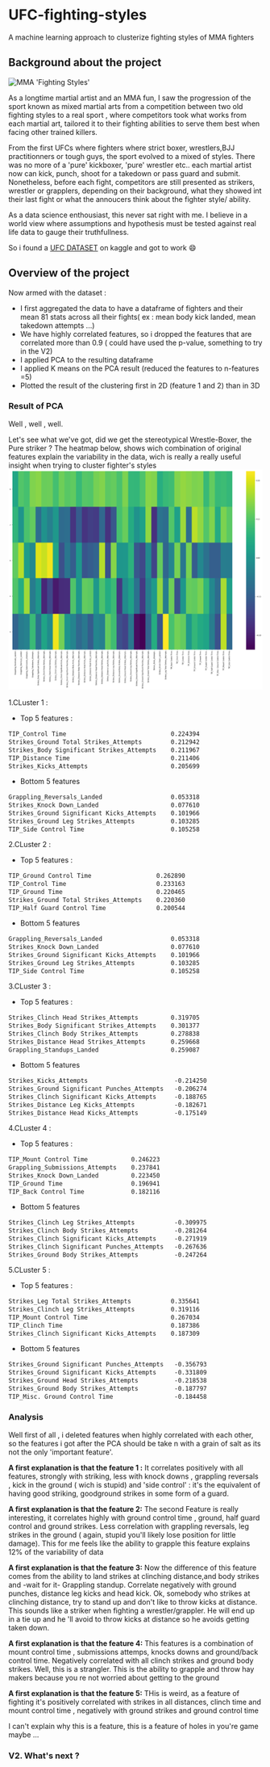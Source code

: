 # UFC-fighting-styles
A machine learning approach to clusterize  fighting styles of MMA fighters


## Background about the project

![MMA 'Fighting Styles'](https://legendsmma.net/wp-content/uploads/2018/08/Legends-MMA-Infographics.jpg)

As a longtime martial artist and an MMA fun, I saw the progression of the sport known as mixed martial arts from a competition between two old fighting styles to a real sport , where competitors took what works from each martial art, tailored it to their fighting abilities  to serve them best when facing other trained killers. 

From the first UFCs where fighters where strict boxer, wrestlers,BJJ practitionners or tough guys, the sport evolved to a mixed of styles. There was no more of a 'pure' kickboxer, 'pure' wrestler etc.. each martial artist now can kick, punch, shoot for a takedown or pass guard and submit. Nonetheless, before each fight, competitors are still presented as strikers, wrestler or grapplers, depending on their background, what they showed int their last fight or what the annoucers think about the fighter style/ ability.

As a data science enthousiast, this never sat right with me. I believe in a world view where assumptions and hypothesis must be tested against real life data to gauge their truthfullness.

So i found a [UFC DATASET](https://www.kaggle.com/calmdownkarm/ufcdataset) on kaggle and got to work :smile:

## Overview of the project

Now armed with the dataset :
* I first aggregated the data to have a dataframe of fighters and their mean 81 stats across all their fights( ex : mean body kick landed, mean takedown attempts ...)
* We have highly correlated features, so i dropped the features that are correlated more  than 0.9 ( could have used the p-value, something to try in the V2)
* I applied PCA  to the resulting dataframe 
* I applied K means on the PCA result (reduced the features to n-features =5) 
* Plotted the result of the clustering first in 2D (feature 1 and 2) than in 3D

### Result of PCA
Well , well , well.

Let's see what we've got, did we get the stereotypical Wrestle-Boxer, the Pure striker ? 
The heatmap below, shows wich combination of original features explain the variability in the data, wich is really a really useful insight when trying to cluster fighter's styles    
![MMA 'Fighting Styles'](https://github.com/AmineDiro/UFC-fighting-styles/blob/master/PCA_result.png?raw=true)
 
1.CLuster 1 : 
* Top 5 features :
```
TIP_Control Time                             0.224394
Strikes_Ground Total Strikes_Attempts        0.212942
Strikes_Body Significant Strikes_Attempts    0.211967
TIP_Distance Time                            0.211406
Strikes_Kicks_Attempts                       0.205699
```
* Bottom 5 features
```
Grappling_Reversals_Landed                   0.053318
Strikes_Knock Down_Landed                    0.077610
Strikes_Ground Significant Kicks_Attempts    0.101966
Strikes_Ground Leg Strikes_Attempts          0.103285
TIP_Side Control Time                        0.105258
```

2.CLuster 2 : 
* Top 5 features :
```
TIP_Ground Control Time                  0.262890
TIP_Control Time                         0.233163
TIP_Ground Time                          0.220465
Strikes_Ground Total Strikes_Attempts    0.220360
TIP_Half Guard Control Time              0.200544
```
* Bottom 5 features
```
Grappling_Reversals_Landed                   0.053318
Strikes_Knock Down_Landed                    0.077610
Strikes_Ground Significant Kicks_Attempts    0.101966
Strikes_Ground Leg Strikes_Attempts          0.103285
TIP_Side Control Time                        0.105258
```

3.CLuster 3 : 
* Top 5 features :
```
Strikes_Clinch Head Strikes_Attempts         0.319705
Strikes_Body Significant Strikes_Attempts    0.301377
Strikes_Clinch Body Strikes_Attempts         0.278838
Strikes_Distance Head Strikes_Attempts       0.259668
Grappling_Standups_Landed                    0.259087
```
* Bottom 5 features
```
Strikes_Kicks_Attempts                        -0.214250
Strikes_Ground Significant Punches_Attempts   -0.206274
Strikes_Clinch Significant Kicks_Attempts     -0.188765
Strikes_Distance Leg Kicks_Attempts           -0.182671
Strikes_Distance Head Kicks_Attempts          -0.175149
```

4.CLuster 4 : 
* Top 5 features :
```
TIP_Mount Control Time            0.246223
Grappling_Submissions_Attempts    0.237841
Strikes_Knock Down_Landed         0.223450
TIP_Ground Time                   0.196941
TIP_Back Control Time             0.182116
```
* Bottom 5 features
```
Strikes_Clinch Leg Strikes_Attempts           -0.309975
Strikes_Clinch Body Strikes_Attempts          -0.281264
Strikes_Clinch Significant Kicks_Attempts     -0.271919
Strikes_Clinch Significant Punches_Attempts   -0.267636
Strikes_Ground Body Strikes_Attempts          -0.247264
```

5.CLuster 5 : 
* Top 5 features :
```
Strikes_Leg Total Strikes_Attempts           0.335641
Strikes_Clinch Leg Strikes_Attempts          0.319116
TIP_Mount Control Time                       0.267034
TIP_Clinch Time                              0.187386
Strikes_Clinch Significant Kicks_Attempts    0.187309
```
* Bottom 5 features
```
Strikes_Ground Significant Punches_Attempts   -0.356793
Strikes_Ground Significant Kicks_Attempts     -0.331809
Strikes_Ground Head Strikes_Attempts          -0.218538
Strikes_Ground Body Strikes_Attempts          -0.187797
TIP_Misc. Ground Control Time                 -0.184458
```
### Analysis 

Well first of all , i deleted features when highly correlated with each other, so the features i got after the PCA should be take n  with a grain of salt as its not the only 'important feature'.

**A first explanation is that the feature 1 :** 
It correlates positively with all features, strongly with striking, less with knock downs , grappling reversals , kick in the ground ( wich is stupid) and 'side control' : it's the equivalent of having good striking,  goodground strikes in some form of a guard.


**A first explanation is that the feature 2:**
The second Feature is really interesting, it correlates  highly with ground control time , ground, half guard control  and ground strikes. Less correlation with  grappling reversals, leg strikes in the ground ( again, stupid you'll likely lose position for little damage). This for me feels like the ability to grapple this feature explains 12% of the variability of data

**A first explanation is that the feature 3:**
Now the difference  of this feature comes from the ability to land strikes at clinching distance,and body strikes and -wait for it- Grappling standup. Correlate negatively with ground punches, distance leg kicks and head kick.
Ok, somebody who strikes at clinching distance, try to stand up and don't like to throw kicks at distance. This sounds like a striker when fighting a wrestler/grappler. He will end up in a tie up and he 'll avoid to throw kicks at distance so he avoids getting taken down. 


**A first explanation is that the feature 4:**
This features is a combination of mount control time , submissions attemps, knocks downs and ground/back control time.
Negatively correlated with all clinch strikes and ground body strikes. 
Well, this is a strangler. This is the ability to grapple and throw hay makers because you re not worried about getting to the ground


**A first explanation is that the feature 5:**
THis is weird, as a feature of fighting it's positively correlated with strikes in all distances, clinch time and mount control time , negatively with ground strikes and ground control time

I can't explain why this is a feature, this is a feature of holes in you're game maybe ... 


### V2. What's next ? 



